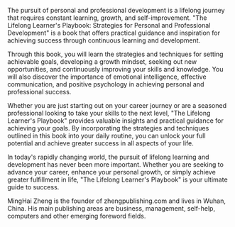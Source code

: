 
The pursuit of personal and professional development is a lifelong journey that requires constant learning, growth, and self-improvement. "The Lifelong Learner's Playbook: Strategies for Personal and Professional Development" is a book that offers practical guidance and inspiration for achieving success through continuous learning and development.

Through this book, you will learn the strategies and techniques for setting achievable goals, developing a growth mindset, seeking out new opportunities, and continuously improving your skills and knowledge. You will also discover the importance of emotional intelligence, effective communication, and positive psychology in achieving personal and professional success.

Whether you are just starting out on your career journey or are a seasoned professional looking to take your skills to the next level, "The Lifelong Learner's Playbook" provides valuable insights and practical guidance for achieving your goals. By incorporating the strategies and techniques outlined in this book into your daily routine, you can unlock your full potential and achieve greater success in all aspects of your life.

In today's rapidly changing world, the pursuit of lifelong learning and development has never been more important. Whether you are seeking to advance your career, enhance your personal growth, or simply achieve greater fulfillment in life, "The Lifelong Learner's Playbook" is your ultimate guide to success.

MingHai Zheng is the founder of zhengpublishing.com and lives in Wuhan, China. His main publishing areas are business, management, self-help, computers and other emerging foreword fields.
